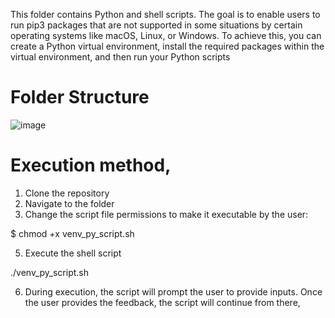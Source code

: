 This folder contains Python and shell scripts. 
The goal is to enable users to run pip3 packages that are not supported in some situations by certain operating systems like macOS, Linux, or Windows. 
To achieve this, you can create a Python virtual environment, install the required packages within the virtual environment, and then run your Python scripts

# Folder Structure

 ![image](https://github.com/user-attachments/assets/9e31dfa9-a4a3-46d7-9e31-8f4bb5745837)


# Execution method,
1. Clone the repository
2. Navigate to the folder
3. Change the script file permissions to make it executable by the user:
   
$ chmod +x venv_py_script.sh

5. Execute the shell script

./venv_py_script.sh

6. During execution, the script will prompt the user to provide inputs. Once the user provides the feedback, the script will continue from there,
   


